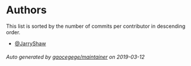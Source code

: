 # Authors

This list is sorted by the number of commits per contributor in descending order.

* [@JarryShaw](https://github.com/JarryShaw)

###### Auto generated by [gaocegege/maintainer](https://github.com/gaocegege/maintainer) on 2019-03-12

